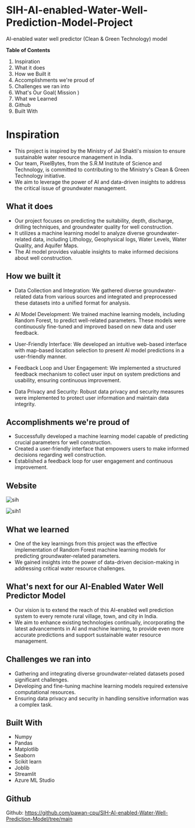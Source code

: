 # SIH-AI-enabled-Water-Well-Prediction-Model-Project
AI-enabled water well predictor (Clean & Green Technology) model

**Table of Contents**
1. Inspiration
2. What it does
3. How we Built it
4. Accomplishments we're proud of
5. Challenges we ran into
6. What's Our Goal( Mission )
7. What we Learned
8. Github
9. Built With

# Inspiration
- This project is inspired by the Ministry of Jal Shakti's mission to ensure sustainable water resource management in India. 
- Our team, PixelBytes, from the S.R.M Institute of Science and Technology, is committed to contributing to the Ministry's Clean & Green Technology initiative.
- We aim to leverage the power of AI and data-driven insights to address the critical issue of groundwater management.

## What it does
- Our project focuses on predicting the suitability, depth, discharge, drilling techniques, and groundwater quality for well construction. 
- It utilizes a machine learning model to analyze diverse groundwater-related data, including Lithology, Geophysical logs, Water Levels, Water Quality, and Aquifer Maps.
- The AI model provides valuable insights to make informed decisions about well construction.

## How we built it
- Data Collection and Integration: We gathered diverse groundwater-related data from various sources and integrated and preprocessed these datasets into a unified format for analysis.

- AI Model Development: We trained machine learning models, including Random Forest, to predict well-related parameters. These models were continuously fine-tuned and improved based on 
  new data and user feedback.

- User-Friendly Interface: We developed an intuitive web-based interface with map-based location selection to present AI model predictions in a user-friendly manner.

- Feedback Loop and User Engagement: We implemented a structured feedback mechanism to collect user input on system predictions and usability, ensuring continuous improvement.

- Data Privacy and Security: Robust data privacy and security measures were implemented to protect user information and maintain data integrity.

## Accomplishments we're proud of
- Successfully developed a machine learning model capable of predicting crucial parameters for well construction.
- Created a user-friendly interface that empowers users to make informed decisions regarding well construction.
- Established a feedback loop for user engagement and continuous improvement.

## Website 
![sih](https://github.com/pawan-cpu/SIH-AI-enabled-Water-Well-Prediction-Model/assets/83719360/c473203a-fd09-46d0-bafd-1a1fb766f98e)

 ![sih1](https://github.com/pawan-cpu/SIH-AI-enabled-Water-Well-Prediction-Model/assets/83719360/3a3d8df9-859f-4997-8809-f6f1e88671d4)


## What we learned
- One of the key learnings from this project was the effective implementation of Random Forest machine learning models for predicting groundwater-related parameters.
- We gained insights into the power of data-driven decision-making in addressing critical water resource challenges.

## What's next for our AI-Enabled Water Well Predictor Model
- Our vision is to extend the reach of this AI-enabled well prediction system to every remote rural village, town, and city in India.
- We aim to enhance existing technologies continually, incorporating the latest advancements in AI and machine learning, to provide even more accurate predictions and support 
  sustainable water resource management.

## Challenges we ran into
- Gathering and integrating diverse groundwater-related datasets posed significant challenges.
- Developing and fine-tuning machine learning models required extensive computational resources.
- Ensuring data privacy and security in handling sensitive information was a complex task.

## Built With
- Numpy
- Pandas
- Matplotlib
- Seaborn
- Scikit learn
- Joblib
- Streamlit
- Azure ML Studio

## Github
Github: https://github.com/pawan-cpu/SIH-AI-enabled-Water-Well-Prediction-Model/tree/main



